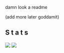 damn look a readme

(add more later goddamit)

## S t a t s
<span>
  <img align="center" src="https://github-readme-stats.vercel.app/api?username=floppydisk05&count_private=true&hide_rank=true&show_icons=true&include_all_commits=true&theme=dark" />
</span>
<span>
  <img align="center" src="https://github-readme-stats.vercel.app/api/wakatime?username=floppydisk&layout=compact&theme=dark" />
</span>
